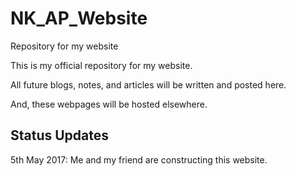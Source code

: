 # NK_AP_Website
Repository for my website

This is my official repository for my website.

All future blogs, notes, and articles will be written and posted here.

And, these webpages will be hosted elsewhere.

## Status Updates

5th May 2017: Me and my friend are constructing this website.
